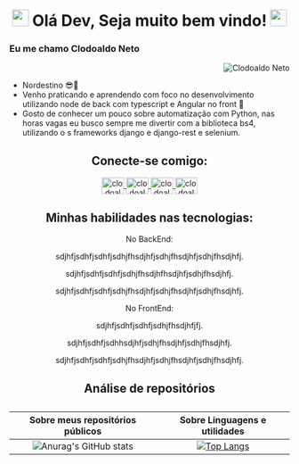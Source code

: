 <h1 align="center"> <img src="https://media.giphy.com/media/nDg8O2z3Rmk6Y/source.gif" width="30px"> Olá Dev, Seja muito bem vindo! <img src="https://media.giphy.com/media/nDg8O2z3Rmk6Y/source.gif" width="30px">
</h1>  
<h3> Eu me chamo Clodoaldo Neto</h3><p align="right"><img src="https://komarev.com/ghpvc/?username=Clodoaldo-Neto&color=blue" alt="Clodoaldo Neto" /></p>  

- Nordestino :sunglasses::sunrise:  
- Venho praticando e aprendendo com foco no desenvolvimento utilizando node de back com typescript e Angular no front :sparkling_heart:  
- Gosto de conhecer um pouco sobre automatização com Python, nas horas vagas eu busco sempre me divertir com a biblioteca bs4, utilizando o s frameworks django e django-rest  e selenium.  

<h2 align="center">Conecte-se comigo:</h2>  
<div align="center"><a href="https://www.linkedin.com/in/clodoaldo-neto-37b220190/" target="_blank">
<img align="center" alt="clodoaldo-linkedin" height="30" width="40" src="https://cdn.jsdelivr.net/npm/simple-icons@3.0.1/icons/linkedin.svg" style="max-width:100%;">
</a>
<a href="https://www.youtube.com/channel/UCwGw3i915GbxamJZwTeKAnw" target="_blank">
<img align="center" alt="clodoaldo-youtube" height="30" width="40" src="https://cdn.jsdelivr.net/npm/simple-icons@3.0.1/icons/youtube.svg" style="max-width:100%;">
</a>
<a href="https://www.instagram.com/cbzin_95/" target="_blank">
<img align="center" alt="clodoaldo-instagram" height="30" width="40" src="https://cdn.jsdelivr.net/npm/simple-icons@3.0.1/icons/instagram.svg" style="max-width:100%;">
</a>
<a href="https://www.facebook.com/clodoaldoneto45/" target="_blank">
<img align="center" alt="clodoaldo-instagram" height="30" width="40" src="https://cdn.jsdelivr.net/npm/simple-icons@3.0.1/icons/facebook.svg" style="max-width:100%;">
</a></div>  

<h2 align="center"> Minhas habilidades nas tecnologias: </h2>
<div align="center"> No BackEnd:  
  <p align="center">sdjhfjsdhfjsdhfjsdhjfhsdjhfjsdhjfhsdjhfjsdhjfhsdjhfj.<p>
  <p align="center">sdjhfjsdhfjsdhfjsdhjfhsdjhfhsdjhfjsdhjfhsdjhfj.<p>
  <p align="center">sdjhfjsdhfjsdhfjsdhjfhsdjhfjsdhjfhsdjhfjsdhjfhsdjhfj.<p>
</div>  
<div align="center"> No FrontEnd:  
  <p align="center" list-style-type="none" >sdjhfjsdhfjsdhfjsdhjfhsdjhfjfj.</p>
  <p align="center" list-style-type='none' >sdjhfjsdhfjsdhhsdjhfjsdhjfhsdjhfjsdhjfhsdjhfj.</p>
  <p align="center" list-style-type='none' >sdjhfjsdhfjsdhfjsdhjfhsdjhfjsdhjfhsdjhfjsdhjfhsdjhfj.</p>
</div>  

<h2 align="center"> Análise de repositórios  <h2>  
  
Sobre meus repositórios públicos | Sobre Linguagens e utilidades
:---------: | :-------:
![Anurag's GitHub stats](https://github-readme-stats.vercel.app/api?username=cadubrito&show_icons=true&theme=default&count_private=true) | [![Top Langs](https://github-readme-stats.vercel.app/api/top-langs/?username=cadubrito&layout=compact&langs_count=10)](https://github.com/anuraghazra/github-readme-stats) 
